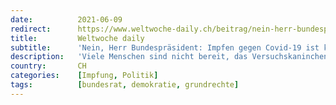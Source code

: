 ```yaml
---
date:          2021-06-09
redirect:      https://www.weltwoche-daily.ch/beitrag/nein-herr-bundespraesident-impfen-gegen-covid-19-ist-keine-buergerpflicht-sondern-die-freie-entscheidung-von-jedem-schweizer/
title:         Weltwoche daily
subtitle:      'Nein, Herr Bundespräsident: Impfen gegen Covid-19 ist keine Bürgerpflicht, sondern die freie Entscheidung von jedem Schweizer'
description:   'Viele Menschen sind nicht bereit, das Versuchskaninchen für die Pharmaindustrie zu spielen. Das muss man respektieren. Von Hubert Mooser'
country:       CH
categories:    [Impfung, Politik]
tags:          [bundesrat, demokratie, grundrechte]
---
```

